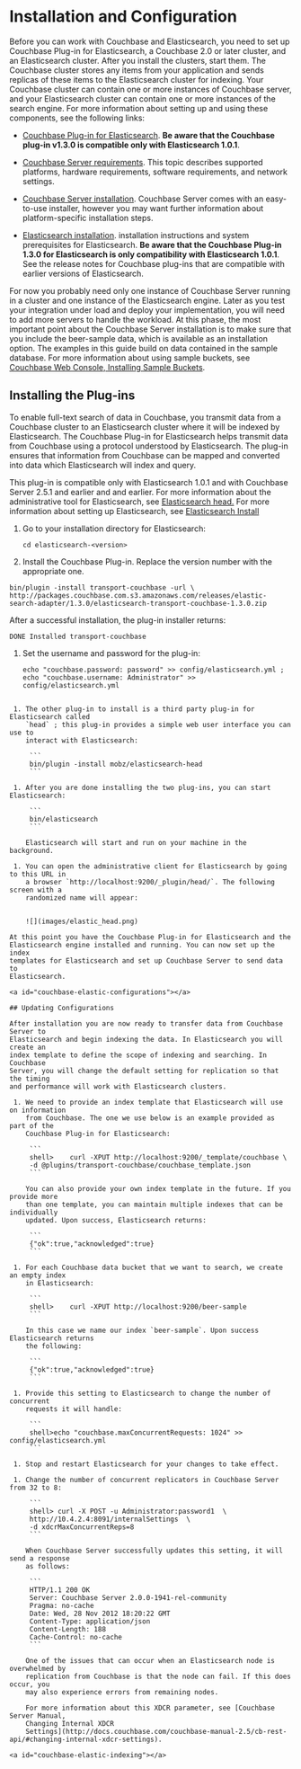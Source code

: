 # Installation and Configuration

Before you can work with Couchbase and Elasticsearch, you need to set up
Couchbase Plug-in for Elasticsearch, a Couchbase 2.0 or later cluster, and an
Elasticsearch cluster. After you install the clusters, start them. The Couchbase cluster stores any items from your application and sends replicas
of these items to the Elasticsearch cluster for indexing. Your Couchbase cluster
can contain one or more instances of Couchbase server, and your Elasticsearch
cluster can contain one or more instances of the search engine. For more
information about setting up and using these components, see the
following links:

 * [Couchbase Plug-in for
   Elasticsearch](https://github.com/couchbaselabs/elasticsearch-transport-couchbase). **Be aware that the Couchbase plug-in v1.3.0 is compatible only with Elasticsearch 1.0.1**.

 * [Couchbase Server
   requirements](http://docs.couchbase.com/couchbase-manual-2.5/cb-install/#getting-started). This topic describes supported platforms, hardware requirements, software requirements, and network settings.

 * [Couchbase Server
   installation](http://docs.couchbase.com/couchbase-manual-2.5/cb-install/). Couchbase Server comes with an easy-to-use installer, however you may want further information about platform-specific installation steps.

 * [Elasticsearch
   installation](http://www.elasticsearch.org/guide/reference/setup/installation.html).
   installation instructions and system prerequisites for Elasticsearch. **Be aware
   that the Couchbase Plug-in 1.3.0 for Elasticsearch is only compatibility
   with Elasticsearch 1.0.1**. See the release notes for Couchbase plug-ins that are compatible with earlier versions of Elasticsearch.

For now you probably need only one instance of Couchbase Server running in
a cluster and one instance of the Elasticsearch engine. Later as you test your
integration under load and deploy your implementation, you will need to add more
servers to handle the workload. At this phase, the most important point about
the Couchbase Server installation is to make sure that you include the beer-sample
data, which is available as an installation option. The examples in this guide build on data contained in the sample database. For more information about using
sample buckets, see [Couchbase Web Console, Installing Sample
Buckets](http://docs.couchbase.com/couchbase-manual-2.5/cb-admin/#installing-sample-buckets).

<a id="couchbase-elastic-plugin-install"></a>

## Installing the Plug-ins

To enable full-text search of data in Couchbase, you transmit data from a
Couchbase cluster to an Elasticsearch cluster where it will be indexed by
Elasticsearch. The Couchbase Plug-in for Elasticsearch helps transmit data from
Couchbase using a protocol understood by Elasticsearch. The plug-in ensures that
information from Couchbase can be mapped and converted into data which
Elasticsearch will index and query.

This plug-in is compatible only with Elasticsearch
1.0.1 and with Couchbase Server 2.5.1 and earlier and  and earlier. For more information about the administrative tool for
Elasticsearch, see [Elasticsearch
head.](http://mobz.github.com/elasticsearch-head/) For more information about
setting up Elasticsearch, see [Elasticsearch
Install](http://www.elasticsearch.org/guide/reference/setup/installation.html)

 1. Go to your installation directory for Elasticsearch:

     ```
     cd elasticsearch-<version>
     ```

 1. Install the Couchbase Plug-in. Replace the version number with the appropriate one.

```
bin/plugin -install transport-couchbase -url \
http://packages.couchbase.com.s3.amazonaws.com/releases/elastic-search-adapter/1.3.0/elasticsearch-transport-couchbase-1.3.0.zip
```

After a successful installation, the plug-in installer returns:

```
DONE Installed transport-couchbase
```

 1. Set the username and password for the plug-in:

     ```
     echo "couchbase.password: password" >> config/elasticsearch.yml ;
     echo "couchbase.username: Administrator" >> config/elasticsearch.yml
```

 1. The other plug-in to install is a third party plug-in for Elasticsearch called
    `head` ; this plug-in provides a simple web user interface you can use to
    interact with Elasticsearch:

     ```
     bin/plugin -install mobz/elasticsearch-head
     ```

 1. After you are done installing the two plug-ins, you can start Elasticsearch:

     ```
     bin/elasticsearch
     ```

    Elasticsearch will start and run on your machine in the background.

 1. You can open the administrative client for Elasticsearch by going to this URL in
    a browser `http://localhost:9200/_plugin/head/`. The following screen with a
    randomized name will appear:


    ![](images/elastic_head.png)

At this point you have the Couchbase Plug-in for Elasticsearch and the
Elasticsearch engine installed and running. You can now set up the index
templates for Elasticsearch and set up Couchbase Server to send data to
Elasticsearch.

<a id="couchbase-elastic-configurations"></a>

## Updating Configurations

After installation you are now ready to transfer data from Couchbase Server to
Elasticsearch and begin indexing the data. In Elasticsearch you will create an
index template to define the scope of indexing and searching. In Couchbase
Server, you will change the default setting for replication so that the timing
and performance will work with Elasticsearch clusters.

 1. We need to provide an index template that Elasticsearch will use on information
    from Couchbase. The one we use below is an example provided as part of the
    Couchbase Plug-in for Elasticsearch:

     ```
     shell>    curl -XPUT http://localhost:9200/_template/couchbase \
     -d @plugins/transport-couchbase/couchbase_template.json
     ```

    You can also provide your own index template in the future. If you provide more
    than one template, you can maintain multiple indexes that can be individually
    updated. Upon success, Elasticsearch returns:

     ```
     {"ok":true,"acknowledged":true}
     ```

 1. For each Couchbase data bucket that we want to search, we create an empty index
    in Elasticsearch:

     ```
     shell>    curl -XPUT http://localhost:9200/beer-sample
     ```

    In this case we name our index `beer-sample`. Upon success Elasticsearch returns
    the following:

     ```
     {"ok":true,"acknowledged":true}
     ```

 1. Provide this setting to Elasticsearch to change the number of concurrent
    requests it will handle:

     ```
     shell>echo "couchbase.maxConcurrentRequests: 1024" >> config/elasticsearch.yml
     ```

 1. Stop and restart Elasticsearch for your changes to take effect.

 1. Change the number of concurrent replicators in Couchbase Server from 32 to 8:

     ```
     shell> curl -X POST -u Administrator:password1  \
     http://10.4.2.4:8091/internalSettings  \
     -d xdcrMaxConcurrentReps=8
     ```

    When Couchbase Server successfully updates this setting, it will send a response
    as follows:

     ```
     HTTP/1.1 200 OK
     Server: Couchbase Server 2.0.0-1941-rel-community
     Pragma: no-cache
     Date: Wed, 28 Nov 2012 18:20:22 GMT
     Content-Type: application/json
     Content-Length: 188
     Cache-Control: no-cache
     ```

    One of the issues that can occur when an Elasticsearch node is overwhelmed by
    replication from Couchbase is that the node can fail. If this does occur, you
    may also experience errors from remaining nodes.

    For more information about this XDCR parameter, see [Couchbase Server Manual,
    Changing Internal XDCR
    Settings](http://docs.couchbase.com/couchbase-manual-2.5/cb-rest-api/#changing-internal-xdcr-settings).

<a id="couchbase-elastic-indexing"></a>
